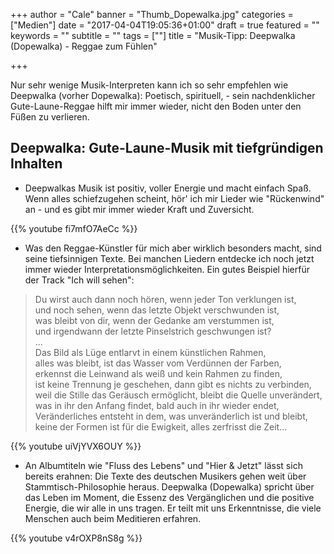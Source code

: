 +++
author = "Cale"
banner = "Thumb_Dopewalka.jpg"
categories = ["Medien"]
date = "2017-04-04T19:05:36+01:00"
draft = true
featured = ""
keywords = ""
subtitle = ""
tags = [""]
title = "Musik-Tipp: Deepwalka (Dopewalka) - Reggae zum Fühlen"

+++

Nur sehr wenige Musik-Interpreten kann ich so sehr empfehlen wie Deepwalka (vorher Dopewalka): Poetisch, spirituell,  - sein nachdenklicher Gute-Laune-Reggae hilft mir immer wieder, nicht den Boden unter den Füßen zu verlieren.<!--more-->

## Deepwalka: Gute-Laune-Musik mit tiefgründigen Inhalten

- Deepwalkas Musik ist positiv, voller Energie und macht einfach Spaß. Wenn alles schiefzugehen scheint, hör' ich mir Lieder wie "Rückenwind" an - und es gibt mir immer wieder Kraft und Zuversicht.     

{{% youtube fi7mfO7AeCc %}}     

- Was den Reggae-Künstler für mich aber wirklich besonders macht, sind seine tiefsinnigen Texte. Bei  manchen Liedern entdecke ich noch jetzt immer wieder Interpretationsmöglichkeiten. Ein gutes Beispiel hierfür der Track "Ich will sehen":

> Du wirst auch dann noch hören, wenn jeder Ton verklungen ist,    
> und noch sehen, wenn das letzte Objekt verschwunden ist,    
> was bleibt von dir, wenn der Gedanke am verstummen ist,      
> und irgendwann der letzte Pinselstrich geschwungen ist?     
> ...      
> Das Bild als Lüge entlarvt in einem künstlichen Rahmen,     
> alles was bleibt, ist das Wasser vom Verdünnen der Farben,     
> erkennst die Leinwand als weiß und kein Rahmen zu finden,     
> ist keine Trennung je geschehen, dann gibt es nichts zu verbinden,      
> weil die Stille das Geräusch ermöglicht, bleibt die Quelle unverändert,     
> was in ihr den Anfang findet, bald auch in ihr wieder endet,      
> Veränderliches entsteht in dem, was unveränderlich ist und bleibt,      
> keine der Formen ist für die Ewigkeit, alles zerfrisst die Zeit...

{{% youtube uiVjYVX6OUY %}}

- An Albumtiteln wie "Fluss des Lebens" und "Hier & Jetzt" lässt sich bereits erahnen: Die Texte des deutschen Musikers gehen weit über Stammtisch-Philosophie heraus. Deepwalka (Dopewalka) spricht über das Leben im Moment, die Essenz des Vergänglichen und die positive Energie, die wir alle in uns tragen. Er teilt mit uns Erkenntnisse, die viele Menschen auch beim Meditieren erfahren. 

{{% youtube v4rOXP8nS8g %}}
